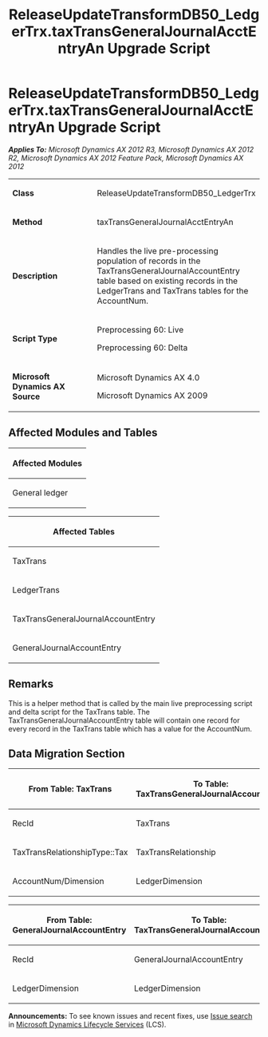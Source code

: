 ﻿---
title: ReleaseUpdateTransformDB50_LedgerTrx.taxTransGeneralJournalAcctEntryAn Upgrade Script
TOCTitle: ReleaseUpdateTransformDB50_LedgerTrx.taxTransGeneralJournalAcctEntryAn Upgrade Script
ms:assetid: cbafdc6b-614f-a9d1-7681-df5a34e7d6cd
ms:mtpsurl: https://msdn.microsoft.com/en-us/library/JJ719667(v=AX.60)
ms:contentKeyID: 49711233
ms.date: 05/18/2015
mtps_version: v=AX.60
---

# ReleaseUpdateTransformDB50\_LedgerTrx.taxTransGeneralJournalAcctEntryAn Upgrade Script 


_**Applies To:** Microsoft Dynamics AX 2012 R3, Microsoft Dynamics AX 2012 R2, Microsoft Dynamics AX 2012 Feature Pack, Microsoft Dynamics AX 2012_

<table>
<colgroup>
<col style="width: 50%" />
<col style="width: 50%" />
</colgroup>
<tbody>
<tr class="odd">
<td><p><strong>Class</strong></p></td>
<td><p>ReleaseUpdateTransformDB50_LedgerTrx</p></td>
</tr>
<tr class="even">
<td><p><strong>Method</strong></p></td>
<td><p>taxTransGeneralJournalAcctEntryAn</p></td>
</tr>
<tr class="odd">
<td><p><strong>Description</strong></p></td>
<td><p>Handles the live pre-processing population of records in the TaxTransGeneralJournalAccountEntry table based on existing records in the LedgerTrans and TaxTrans tables for the AccountNum.</p></td>
</tr>
<tr class="even">
<td><p><strong>Script Type</strong></p></td>
<td><p>Preprocessing 60: Live</p>
<p>Preprocessing 60: Delta</p></td>
</tr>
<tr class="odd">
<td><p><strong>Microsoft Dynamics AX Source</strong></p></td>
<td><p>Microsoft Dynamics AX 4.0</p>
<p>Microsoft Dynamics AX 2009</p></td>
</tr>
</tbody>
</table>


## Affected Modules and Tables

<table>
<colgroup>
<col style="width: 100%" />
</colgroup>
<thead>
<tr class="header">
<th><p>Affected Modules</p></th>
</tr>
</thead>
<tbody>
<tr class="odd">
<td><p>General ledger</p></td>
</tr>
</tbody>
</table>


<table>
<colgroup>
<col style="width: 100%" />
</colgroup>
<thead>
<tr class="header">
<th><p>Affected Tables</p></th>
</tr>
</thead>
<tbody>
<tr class="odd">
<td><p>TaxTrans</p></td>
</tr>
<tr class="even">
<td><p>LedgerTrans</p></td>
</tr>
<tr class="odd">
<td><p>TaxTransGeneralJournalAccountEntry</p></td>
</tr>
<tr class="even">
<td><p>GeneralJournalAccountEntry</p></td>
</tr>
</tbody>
</table>


## Remarks

This is a helper method that is called by the main live preprocessing script and delta script for the TaxTrans table. The TaxTransGeneralJournalAccountEntry table will contain one record for every record in the TaxTrans table which has a value for the AccountNum.

## Data Migration Section

<table>
<colgroup>
<col style="width: 50%" />
<col style="width: 50%" />
</colgroup>
<thead>
<tr class="header">
<th><p>From Table: TaxTrans</p></th>
<th><p>To Table: TaxTransGeneralJournalAccountEntry</p></th>
</tr>
</thead>
<tbody>
<tr class="odd">
<td><p>RecId</p></td>
<td><p>TaxTrans</p></td>
</tr>
<tr class="even">
<td><p>TaxTransRelationshipType::Tax</p></td>
<td><p>TaxTransRelationship</p></td>
</tr>
<tr class="odd">
<td><p>AccountNum/Dimension</p></td>
<td><p>LedgerDimension</p></td>
</tr>
</tbody>
</table>


<table>
<colgroup>
<col style="width: 50%" />
<col style="width: 50%" />
</colgroup>
<thead>
<tr class="header">
<th><p>From Table: GeneralJournalAccountEntry</p></th>
<th><p>To Table: TaxTransGeneralJournalAccountEntry</p></th>
</tr>
</thead>
<tbody>
<tr class="odd">
<td><p>RecId</p></td>
<td><p>GeneralJournalAccountEntry</p></td>
</tr>
<tr class="even">
<td><p>LedgerDimension</p></td>
<td><p>LedgerDimension</p></td>
</tr>
</tbody>
</table>

  
**Announcements:** To see known issues and recent fixes, use [Issue search](http://go.microsoft.com/fwlink/?linkid=389258) in [Microsoft Dynamics Lifecycle Services](http://go.microsoft.com/fwlink/?linkid=306505) (LCS).

